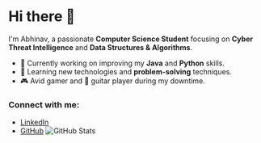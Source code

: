 # Hi there 👋
I'm Abhinav,
a passionate **Computer Science Student** focusing on **Cyber Threat Intelligence** and **Data Structures & Algorithms**.  

- 🔭 Currently working on improving my **Java** and **Python** skills.
- 🌱 Learning new technologies and **problem-solving** techniques.
- 🎮 Avid gamer and 🎸 guitar player during my downtime.

### Connect with me:
- [LinkedIn](https://www.linkedin.com/in/abhinav-a2a871236/)
- [GitHub](https://github.com/abhinav160)
![GitHub Stats](https://github-readme-stats.vercel.app/api?username=abhinav160&show_icons=true&theme=radical)
